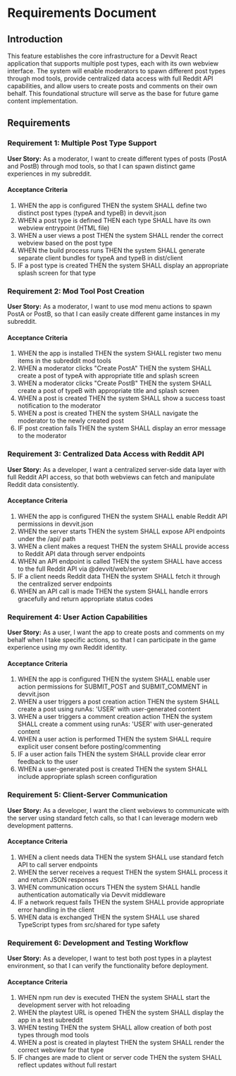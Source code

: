 # Requirements Document

## Introduction

This feature establishes the core infrastructure for a Devvit React application that supports multiple post types, each with its own webview interface. The system will enable moderators to spawn different post types through mod tools, provide centralized data access with full Reddit API capabilities, and allow users to create posts and comments on their own behalf. This foundational structure will serve as the base for future game content implementation.

## Requirements

### Requirement 1: Multiple Post Type Support

**User Story:** As a moderator, I want to create different types of posts (PostA and PostB) through mod tools, so that I can spawn distinct game experiences in my subreddit.

#### Acceptance Criteria

1. WHEN the app is configured THEN the system SHALL define two distinct post types (typeA and typeB) in devvit.json
2. WHEN a post type is defined THEN each type SHALL have its own webview entrypoint (HTML file)
3. WHEN a user views a post THEN the system SHALL render the correct webview based on the post type
4. WHEN the build process runs THEN the system SHALL generate separate client bundles for typeA and typeB in dist/client
5. IF a post type is created THEN the system SHALL display an appropriate splash screen for that type

### Requirement 2: Mod Tool Post Creation

**User Story:** As a moderator, I want to use mod menu actions to spawn PostA or PostB, so that I can easily create different game instances in my subreddit.

#### Acceptance Criteria

1. WHEN the app is installed THEN the system SHALL register two menu items in the subreddit mod tools
2. WHEN a moderator clicks "Create PostA" THEN the system SHALL create a post of typeA with appropriate title and splash screen
3. WHEN a moderator clicks "Create PostB" THEN the system SHALL create a post of typeB with appropriate title and splash screen
4. WHEN a post is created THEN the system SHALL show a success toast notification to the moderator
5. WHEN a post is created THEN the system SHALL navigate the moderator to the newly created post
6. IF post creation fails THEN the system SHALL display an error message to the moderator

### Requirement 3: Centralized Data Access with Reddit API

**User Story:** As a developer, I want a centralized server-side data layer with full Reddit API access, so that both webviews can fetch and manipulate Reddit data consistently.

#### Acceptance Criteria

1. WHEN the app is configured THEN the system SHALL enable Reddit API permissions in devvit.json
2. WHEN the server starts THEN the system SHALL expose API endpoints under the /api/ path
3. WHEN a client makes a request THEN the system SHALL provide access to Reddit API data through server endpoints
4. WHEN an API endpoint is called THEN the system SHALL have access to the full Reddit API via @devvit/web/server
5. IF a client needs Reddit data THEN the system SHALL fetch it through the centralized server endpoints
6. WHEN an API call is made THEN the system SHALL handle errors gracefully and return appropriate status codes

### Requirement 4: User Action Capabilities

**User Story:** As a user, I want the app to create posts and comments on my behalf when I take specific actions, so that I can participate in the game experience using my own Reddit identity.

#### Acceptance Criteria

1. WHEN the app is configured THEN the system SHALL enable user action permissions for SUBMIT_POST and SUBMIT_COMMENT in devvit.json
2. WHEN a user triggers a post creation action THEN the system SHALL create a post using runAs: 'USER' with user-generated content
3. WHEN a user triggers a comment creation action THEN the system SHALL create a comment using runAs: 'USER' with user-generated content
4. WHEN a user action is performed THEN the system SHALL require explicit user consent before posting/commenting
5. IF a user action fails THEN the system SHALL provide clear error feedback to the user
6. WHEN a user-generated post is created THEN the system SHALL include appropriate splash screen configuration

### Requirement 5: Client-Server Communication

**User Story:** As a developer, I want the client webviews to communicate with the server using standard fetch calls, so that I can leverage modern web development patterns.

#### Acceptance Criteria

1. WHEN a client needs data THEN the system SHALL use standard fetch API to call server endpoints
2. WHEN the server receives a request THEN the system SHALL process it and return JSON responses
3. WHEN communication occurs THEN the system SHALL handle authentication automatically via Devvit middleware
4. IF a network request fails THEN the system SHALL provide appropriate error handling in the client
5. WHEN data is exchanged THEN the system SHALL use shared TypeScript types from src/shared for type safety

### Requirement 6: Development and Testing Workflow

**User Story:** As a developer, I want to test both post types in a playtest environment, so that I can verify the functionality before deployment.

#### Acceptance Criteria

1. WHEN npm run dev is executed THEN the system SHALL start the development server with hot reloading
2. WHEN the playtest URL is opened THEN the system SHALL display the app in a test subreddit
3. WHEN testing THEN the system SHALL allow creation of both post types through mod tools
4. WHEN a post is created in playtest THEN the system SHALL render the correct webview for that type
5. IF changes are made to client or server code THEN the system SHALL reflect updates without full restart

